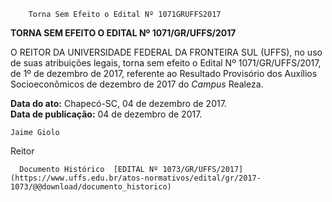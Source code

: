         Torna Sem Efeito o Edital Nº 1071GRUFFS2017  

**TORNA SEM EFEITO O EDITAL Nº 1071/GR/UFFS/2017**

 O REITOR DA UNIVERSIDADE FEDERAL DA FRONTEIRA SUL (UFFS), no uso de suas atribuições legais, torna sem efeito o Edital Nº 1071/GR/UFFS/2017, de 1º de dezembro de 2017, referente ao Resultado Provisório dos Auxílios Socioeconômicos de dezembro de 2017 do *Campus* Realeza.

   **Data do ato:** Chapecó-SC, 04 de dezembro de 2017.   
 **Data de publicação:**  04 de dezembro de 2017. 

    Jaime Giolo   
 Reitor 

      Documento Histórico  [EDITAL Nº 1073/GR/UFFS/2017](https://www.uffs.edu.br/atos-normativos/edital/gr/2017-1073/@@download/documento_historico)     
      